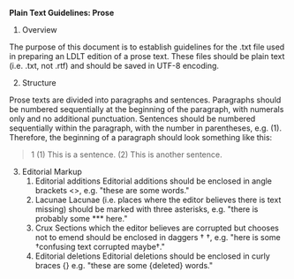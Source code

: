 **Plain Text Guidelines: Prose**

1.  Overview

The purpose of this document is to establish guidelines for the .txt file used in preparing an LDLT edition of a prose text. These files should be plain text (i.e. .txt, not .rtf) and should be saved in UTF-8 encoding.

2.  Structure

Prose texts are divided into paragraphs and sentences. Paragraphs should be numbered sequentially at the beginning of the paragraph, with numerals only and no additional punctuation. Sentences should be numbered sequentially within the paragraph, with the number in parentheses, e.g. (1). Therefore, the beginning of a paragraph should look something like this: 
>1 (1) This is a sentence. (2) This is another sentence.

3.  Editorial Markup
    1. Editorial additions 
    Editorial additions should be enclosed in angle brackets <>, e.g. "these are some <added> words."
    2. Lacunae 
    Lacunae (i.e. places where the editor believes there is text missing) should be marked with three asterisks, e.g. "there is probably some \*\*\* here."
    3. Crux
    Sections which the editor believes are corrupted but chooses not to emend should be enclosed in daggers † †, e.g. "here is some †confusing text corrupted maybe†."
    4. Editorial deletions
    Editorial deletions should be enclosed in curly braces {} e.g. "these are some \{deleted\} words."
